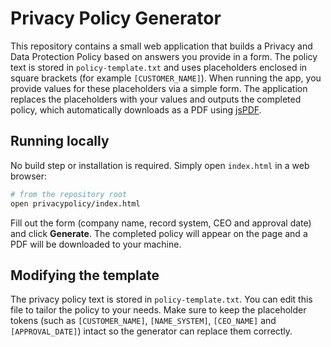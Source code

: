 # Privacy Policy Generator

This repository contains a small web application that builds a Privacy and Data Protection Policy based on answers you provide in a form. The policy text is stored in `policy-template.txt` and uses placeholders enclosed in square brackets (for example `[CUSTOMER_NAME]`). When running the app, you provide values for these placeholders via a simple form. The application replaces the placeholders with your values and outputs the completed policy, which automatically downloads as a PDF using [jsPDF](https://github.com/parallax/jsPDF).

## Running locally

No build step or installation is required. Simply open `index.html` in a web browser:

```bash
# from the repository root
open privacypolicy/index.html
```

Fill out the form (company name, record system, CEO and approval date) and click **Generate**. The completed policy will appear on the page and a PDF will be downloaded to your machine.

## Modifying the template

The privacy policy text is stored in `policy-template.txt`. You can edit this file to tailor the policy to your needs. Make sure to keep the placeholder tokens (such as `[CUSTOMER_NAME]`, `[NAME_SYSTEM]`, `[CEO_NAME]` and `[APPROVAL_DATE]`) intact so the generator can replace them correctly.
